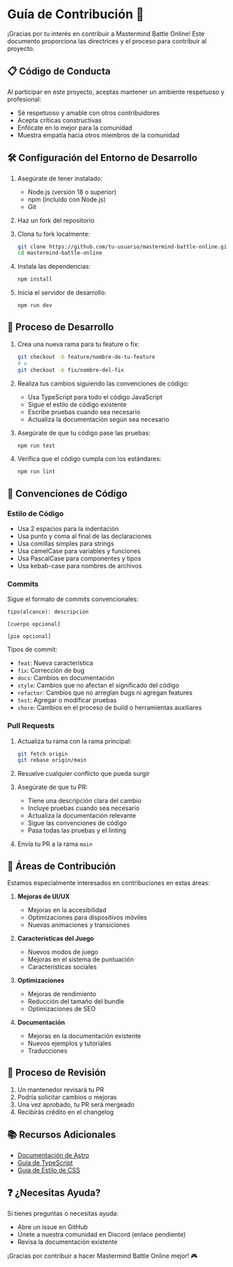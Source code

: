 # Guía de Contribución 🚀

¡Gracias por tu interés en contribuir a Mastermind Battle Online! Este documento proporciona las directrices y el proceso para contribuir al proyecto.

## 📋 Código de Conducta

Al participar en este proyecto, aceptas mantener un ambiente respetuoso y profesional:

- Sé respetuoso y amable con otros contribuidores
- Acepta críticas constructivas
- Enfócate en lo mejor para la comunidad
- Muestra empatía hacia otros miembros de la comunidad

## 🛠️ Configuración del Entorno de Desarrollo

1. Asegúrate de tener instalado:
   - Node.js (versión 18 o superior)
   - npm (incluido con Node.js)
   - Git

2. Haz un fork del repositorio

3. Clona tu fork localmente:
   ```bash
   git clone https://github.com/tu-usuario/mastermind-battle-online.git
   cd mastermind-battle-online
   ```

4. Instala las dependencias:
   ```bash
   npm install
   ```

5. Inicia el servidor de desarrollo:
   ```bash
   npm run dev
   ```

## 🔄 Proceso de Desarrollo

1. Crea una nueva rama para tu feature o fix:
   ```bash
   git checkout -b feature/nombre-de-tu-feature
   # o
   git checkout -b fix/nombre-del-fix
   ```

2. Realiza tus cambios siguiendo las convenciones de código:
   - Usa TypeScript para todo el código JavaScript
   - Sigue el estilo de código existente
   - Escribe pruebas cuando sea necesario
   - Actualiza la documentación según sea necesario

3. Asegúrate de que tu código pase las pruebas:
   ```bash
   npm run test
   ```

4. Verifica que el código cumpla con los estándares:
   ```bash
   npm run lint
   ```

## 📝 Convenciones de Código

### Estilo de Código
- Usa 2 espacios para la indentación
- Usa punto y coma al final de las declaraciones
- Usa comillas simples para strings
- Usa camelCase para variables y funciones
- Usa PascalCase para componentes y tipos
- Usa kebab-case para nombres de archivos

### Commits
Sigue el formato de commits convencionales:
```
tipo(alcance): descripción

[cuerpo opcional]

[pie opcional]
```

Tipos de commit:
- `feat`: Nueva característica
- `fix`: Corrección de bug
- `docs`: Cambios en documentación
- `style`: Cambios que no afectan el significado del código
- `refactor`: Cambios que no arreglan bugs ni agregan features
- `test`: Agregar o modificar pruebas
- `chore`: Cambios en el proceso de build o herramientas auxiliares

### Pull Requests

1. Actualiza tu rama con la rama principal:
   ```bash
   git fetch origin
   git rebase origin/main
   ```

2. Resuelve cualquier conflicto que pueda surgir

3. Asegúrate de que tu PR:
   - Tiene una descripción clara del cambio
   - Incluye pruebas cuando sea necesario
   - Actualiza la documentación relevante
   - Sigue las convenciones de código
   - Pasa todas las pruebas y el linting

4. Envía tu PR a la rama `main`

## 🎯 Áreas de Contribución

Estamos especialmente interesados en contribuciones en estas áreas:

1. **Mejoras de UI/UX**
   - Mejoras en la accesibilidad
   - Optimizaciones para dispositivos móviles
   - Nuevas animaciones y transiciones

2. **Características del Juego**
   - Nuevos modos de juego
   - Mejoras en el sistema de puntuación
   - Características sociales

3. **Optimizaciones**
   - Mejoras de rendimiento
   - Reducción del tamaño del bundle
   - Optimizaciones de SEO

4. **Documentación**
   - Mejoras en la documentación existente
   - Nuevos ejemplos y tutoriales
   - Traducciones

## 🤝 Proceso de Revisión

1. Un mantenedor revisará tu PR
2. Podría solicitar cambios o mejoras
3. Una vez aprobado, tu PR será mergeado
4. Recibirás crédito en el changelog

## 📚 Recursos Adicionales

- [Documentación de Astro](https://docs.astro.build)
- [Guía de TypeScript](https://www.typescriptlang.org/docs)
- [Guía de Estilo de CSS](https://developer.mozilla.org/en-US/docs/Web/CSS)

## ❓ ¿Necesitas Ayuda?

Si tienes preguntas o necesitas ayuda:
- Abre un issue en GitHub
- Únete a nuestra comunidad en Discord (enlace pendiente)
- Revisa la documentación existente

¡Gracias por contribuir a hacer Mastermind Battle Online mejor! 🎮 